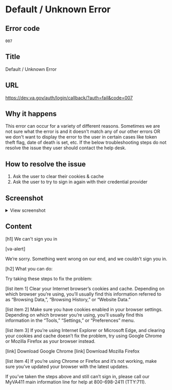# Default / Unknown Error

## Error code
`007`

## Title
Default / Unknown Error

## URL
https://dev.va.gov/auth/login/callback/?auth=fail&code=007

## Why it happens
This error can occur for a variety of different reasons. Sometimes we are not sure what the error is and it doesn't match any of our other errors OR we don't want to display the error to the user in certain cases like token theft flag, date of death is set, etc. If the below troubleshooting steps do not resolve the issue they user should contact the help desk.

## How to resolve the issue

1. Ask the user to clear their cookies & cache
2. Ask the user to try to sign in again with their credential provider

## Screenshot
<details>
  <summary>View screenshot</summary>
  <img src="./screenshots/007.png" />
</details>

## Content

[h1] We can't sign you in

[va-alert]

We’re sorry. Something went wrong on our end, and we couldn’t sign you in.

[h2] What you can do:

Try taking these steps to fix the problem:

[list item 1]
Clear your Internet browser’s cookies and cache. Depending on which browser you’re using, you’ll usually find this information referred to as “Browsing Data,”, “Browsing History,” or “Website Data.”

[list item 2]
Make sure you have cookies enabled in your browser settings. Depending on which browser you’re using, you’ll usually find this information in the “Tools,” “Settings,” or “Preferences” menu.

[list item 3]
If you’re using Internet Explorer or Microsoft Edge, and clearing your cookies and cache doesn’t fix the problem, try using Google Chrome or Mozilla Firefox as your browser instead.

[link] Download Google Chrome
[link] Download Mozilla Firefox

[list item 4]
If you’re using Chrome or Firefox and it’s not working, make sure you’ve updated your browser with the latest updates.

If you’ve taken the steps above and still can’t sign in, please call our MyVA411 main information line for help at 800-698-2411 (TTY:711).

